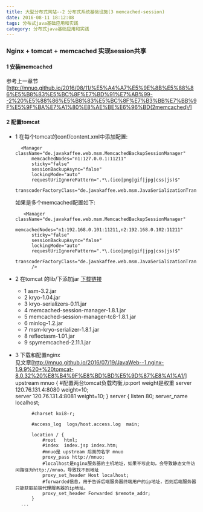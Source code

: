 ```yaml
---
title: 大型分布式网站--2 分布式系统基础设施(3 memcached-session)
date: 2016-08-11 18:12:08 
tags: 分布式java基础应用和实践
category: 分布式java基础应用和实践
---
```

### Nginx + tomcat + memcached 实现session共享

#### 1 安装memcached
参考上一章节[http://mnuo.github.io/2016/08/11/%E5%A4%A7%E5%9E%8B%E5%88%86%E5%B8%83%E5%BC%8F%E7%BD%91%E7%AB%99--2%20%E5%88%86%E5%B8%83%E5%BC%8F%E7%B3%BB%E7%BB%9F%E5%9F%BA%E7%A1%80%E8%AE%BE%E6%96%BD(2memcached)/]

[http://mnuo.github.io/2016/08/11/%E5%A4%A7%E5%9E%8B%E5%88%86%E5%B8%83%E5%BC%8F%E7%BD%91%E7%AB%99--2%20%E5%88%86%E5%B8%83%E5%BC%8F%E7%B3%BB%E7%BB%9F%E5%9F%BA%E7%A1%80%E8%AE%BE%E6%96%BD(2memcached)/]: http://mnuo.github.io/2016/08/11/%E5%A4%A7%E5%9E%8B%E5%88%86%E5%B8%83%E5%BC%8F%E7%BD%91%E7%AB%99--2%20%E5%88%86%E5%B8%83%E5%BC%8F%E7%B3%BB%E7%BB%9F%E5%9F%BA%E7%A1%80%E8%AE%BE%E6%96%BD(2memcached)/

#### 2 配置tomcat

+ 1 在每个tomcat的conf/content.xml中添加配置:

        <Manager className="de.javakaffee.web.msm.MemcachedBackupSessionManager"
        	memcachedNodes="n1:127.0.0.1:11211"
    	    sticky="false"  
    		sessionBackupAsync="false"  
    		lockingMode="auto"  
    		requestUriIgnorePattern=".*\.(ico|png|gif|jpg|css|js)$"  
    		transcoderFactoryClass="de.javakaffee.web.msm.JavaSerializationTranscoderFactory"/> 

    如果是多个memcached配置如下:
	 
         <Manager className="de.javakaffee.web.msm.MemcachedBackupSessionManager"  
            memcachedNodes="n1:192.168.0.101:11211,n2:192.168.0.102:11211"  
            sticky="false"  
            sessionBackupAsync="false"  
            lockingMode="auto"  
            requestUriIgnorePattern=".*\.(ico|png|gif|jpg|css|js)$"  
            transcoderFactoryClass="de.javakaffee.web.msm.JavaSerializationTranscoderFactory"  
            />  

+ 2 在tomcat 的lib/下添加jar [下载链接] 
    - 1 asm-3.2.jar
    - 2 kryo-1.04.jar
    - 3 kryo-serializers-0.11.jar
    - 4 memcached-session-manager-1.8.1.jar
    - 5 memcached-session-manager-tc8-1.8.1.jar
    - 6 minlog-1.2.jar
    - 7 msm-kryo-serializer-1.8.1.jar
    - 8 reflectasm-1.01.jar
    - 9 spymemcached-2.11.1.jar

[下载链接]: http://pan.baidu.com/s/1bo4On5H

+ 3 下载和配置nginx   
见文章[http://mnuo.github.io/2016/07/19/JavaWeb--1.nginx-1.9.9%20+%20tomcat-8.0.32%20%E8%B4%9F%E8%BD%BD%E5%9D%87%E8%A1%A1/]
		upstream mnuo {
	        #配置两台tomcat负载均衡,ip:port weight是权重
	        server 120.76.131.4:8080 weight=10;  
	        server 120.76.131.4:8081 weight=10; 
	    }
	    server {
	        listen       80;
	        server_name  localhost;
	
	        #charset koi8-r;
	
	        #access_log  logs/host.access.log  main;
	
	        location / {
	            #root   html;  
	            #index  index.jsp index.htm;  
	            #mnuo是 upstream 后面的名字 mnuo  
	            proxy_pass http://mnuo;  
	            #localhost是nginx服务器的主机地址，如果不写此句，会导致静态文件访问路径为http://mnuo，导致找不到地址  
	            proxy_set_header Host localhost;    
	            #forwarded信息，用于告诉后端服务器终端用户的ip地址，否则后端服务器只能获取前端代理服务器的ip地址。  
	            proxy_set_header Forwarded $remote_addr; 
	        }
		...

[http://mnuo.github.io/2016/07/19/JavaWeb--1.nginx-1.9.9%20+%20tomcat-8.0.32%20%E8%B4%9F%E8%BD%BD%E5%9D%87%E8%A1%A1/]: http://mnuo.github.io/2016/07/19/JavaWeb--1.nginx-1.9.9%20+%20tomcat-8.0.32%20%E8%B4%9F%E8%BD%BD%E5%9D%87%E8%A1%A1/
